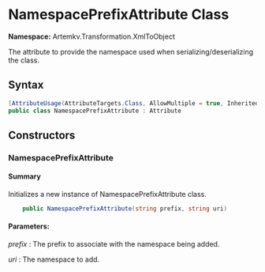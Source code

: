 # NamespacePrefixAttribute Class

**Namespace:** Artemkv.Transformation.XmlToObject

The attribute to provide the namespace used when serializing/deserializing the class.

## Syntax

```csharp
[AttributeUsage(AttributeTargets.Class, AllowMultiple = true, Inherited = true)]
public class NamespacePrefixAttribute : Attribute
```

## Constructors

### NamespacePrefixAttribute

#### Summary

Initializes a new instance of NamespacePrefixAttribute class.

```csharp
	public NamespacePrefixAttribute(string prefix, string uri)
```

#### Parameters:

_prefix_
: The prefix to associate with the namespace being added.

_uri_
: The namespace to add.
